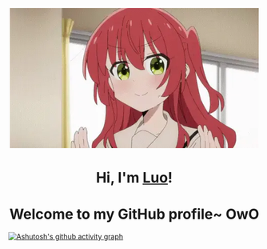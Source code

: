 <p align="center">
  <a href="https://www.xbzj.love"><img src="kita-ikuyo-rap.webp" alt="Banner"></a>
</p>

<h1 align="center">Hi, I'm <a href="https://www.xbzj.love">Luo</a>!</h1>
<h1 align="center">Welcome to my GitHub profile~ OwO</h1>

[![Ashutosh's github activity graph](https://github-readme-activity-graph.vercel.app/graph?username=LuoxueQWQ&theme=react-dark)](https://github.com/ashutosh00710/github-readme-activity-graph)
